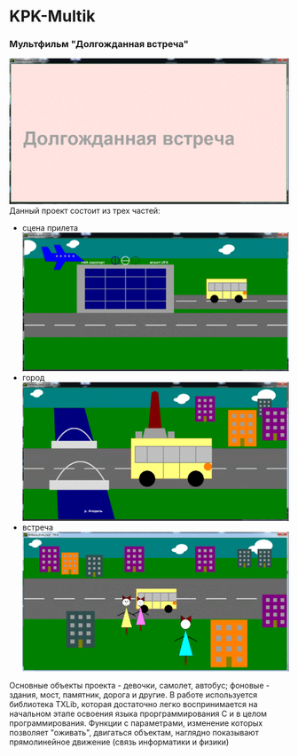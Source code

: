# KPK-Multik
### Мультфильм "Долгожданная встреча"
![](https://github.com/Nielra/KPK-Multik/blob/main/Название.gif?raw=true)
Данный проект состоит из трех частей: 

 * сцена прилета ![](https://github.com/Nielra/KPK-Multik/blob/main/Arrival.gif?raw=true)
 * город ![](https://github.com/Nielra/KPK-Multik/blob/main/City.gif?raw=true)
 * встреча ![](https://github.com/Nielra/KPK-Multik/blob/main/Meet.gif?raw=true)

Основные объекты проекта - девочки, самолет, автобус; фоновые - здания, мост, памятник, дорога и другие.
В работе используется библиотека TXLib, которая достаточно легко воспринимается на начальном этапе освоения языка прорграммирования С и в целом программирования. 
Функции с параметрами, изменение которых позволяет "оживать", двигаться объектам, наглядно показывают прямолинейное движение (связь информатики и физики)
